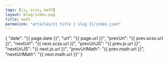 ```yaml
---
tags: [js, scss, math]
layout: blog/index.pug
title: math
permalink: "articles/{{ title | slug }}/index.json"
---
```

{
   "date": "{{ page.date }}",
   "url": "{{ page.url }}",
   "prevUrl": "{{ prev.scss.url }}",
   "nextUrl": "{{ next.scss.url }}",
   "prevUrlJS": "{{ prev.js.url }}",
   "nextUrlJS": "{{ next.js.url }}",
   "prevUrlMath": "{{ prev.math.url }}",
   "nextUrlMath": "{{ next.math.url }}"
}